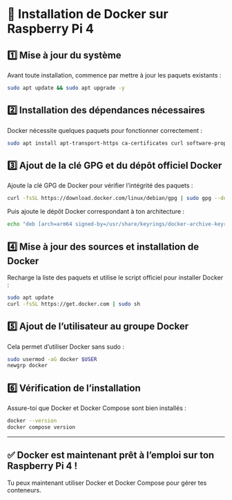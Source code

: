 # 🐳 **Installation de Docker sur Raspberry Pi 4**  

## **1️⃣ Mise à jour du système**  
Avant toute installation, commence par mettre à jour les paquets existants :  
```bash
sudo apt update && sudo apt upgrade -y
```

## **2️⃣ Installation des dépendances nécessaires**  
Docker nécessite quelques paquets pour fonctionner correctement :  
```bash
sudo apt install apt-transport-https ca-certificates curl software-properties-common -y
```

## **3️⃣ Ajout de la clé GPG et du dépôt officiel Docker**  
Ajoute la clé GPG de Docker pour vérifier l’intégrité des paquets :  
```bash
curl -fsSL https://download.docker.com/linux/debian/gpg | sudo gpg --dearmor -o /usr/share/keyrings/docker-archive-keyring.gpg
```
Puis ajoute le dépôt Docker correspondant à ton architecture :  
```bash
echo "deb [arch=arm64 signed-by=/usr/share/keyrings/docker-archive-keyring.gpg] https://download.docker.com/linux/debian $(lsb_release -cs) stable" | sudo tee /etc/apt/sources.list.d/docker.list > /dev/null
```

## **4️⃣ Mise à jour des sources et installation de Docker**  
Recharge la liste des paquets et utilise le script officiel pour installer Docker :  
```bash
sudo apt update
curl -fsSL https://get.docker.com | sudo sh
```

## **5️⃣ Ajout de l’utilisateur au groupe Docker**  
Cela permet d’utiliser Docker sans sudo :  
```bash
sudo usermod -aG docker $USER
newgrp docker
```

## **6️⃣ Vérification de l’installation**  
Assure-toi que Docker et Docker Compose sont bien installés :  
```bash
docker --version
docker compose version
```

---

## ✅ **Docker est maintenant prêt à l’emploi sur ton Raspberry Pi 4 !**  

Tu peux maintenant utiliser Docker et Docker Compose pour gérer tes conteneurs.